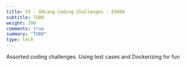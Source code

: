 ```yaml
---
title: V3 - GOLang Coding Challenges - EX004
subtitle: TODO
weight: 200
comments: true
summary: "TODO"
type: tech
---
```

Assorted coding challenges.  Using test cases and Dockerizing for fun

